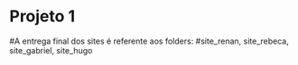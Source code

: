 # Projeto 1


#A entrega final dos sites é referente aos folders:
#site_renan, site_rebeca, site_gabriel, site_hugo
